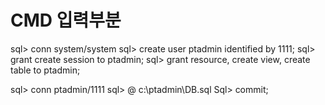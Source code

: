 # CMD 입력부분 
sql> conn system/system
sql> create user ptadmin identified by 1111; sql> grant create session to ptadmin;
sql> grant resource, create view, create table to ptadmin;

sql> conn ptadmin/1111
sql> @ c:\ptadmin\DB.sql
Sql> commit; 